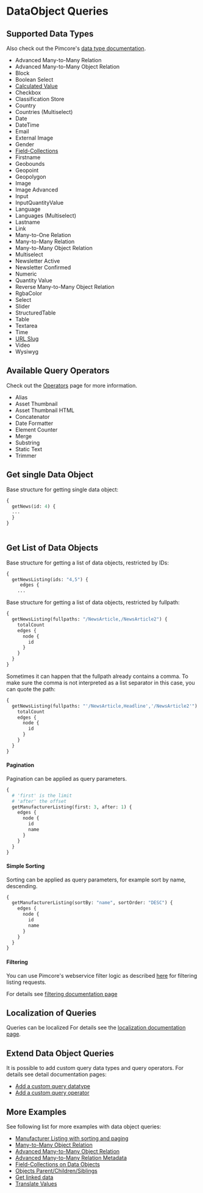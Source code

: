 # DataObject Queries

## Supported Data Types

Also check out the Pimcore's [data type documentation](https://pimcore.com/docs/6.x/Development_Documentation/Objects/Object_Classes/Data_Types/index.html). 

* Advanced Many-to-Many Relation
* Advanced Many-to-Many Object Relation
* Block
* Boolean Select
* [Calculated Value](https://pimcore.com/docs/6.x/Development_Documentation/Objects/Object_Classes/Data_Types/Calculated_Value_Type.html)
* Checkbox
* Classification Store
* Country
* Countries (Multiselect)
* Date
* DateTime
* Email
* External Image
* Gender
* [Field-Collections](https://pimcore.com/docs/6.x/Development_Documentation/Objects/Object_Classes/Data_Types/Fieldcollections.html)
* Firstname
* Geobounds
* Geopoint
* Geopolygon
* Image
* Image Advanced
* Input
* InputQuantityValue
* Language
* Languages (Multiselect)
* Lastname
* Link
* Many-to-One Relation
* Many-to-Many Relation
* Many-to-Many Object Relation
* Multiselect
* Newsletter Active
* Newsletter Confirmed
* Numeric
* Quantity Value
* Reverse Many-to-Many Object Relation
* RgbaColor
* Select
* Slider
* StructuredTable
* Table
* Textarea
* Time
* [URL Slug](https://pimcore.com/docs/6.x/Development_Documentation/Objects/Object_Classes/Data_Types/Others.html)
* Video
* Wysiwyg

## Available Query Operators

Check out the [Operators](./06_Operators.md) page for more information.

* Alias
* Asset Thumbnail
* Asset Thumbnail HTML
* Concatenator
* Date Formatter
* Element Counter
* Merge
* Substring
* Static Text
* Trimmer

## Get single Data Object

Base structure for getting single data object: 

```graphql
{
  getNews(id: 4) {
  ...
  }
} 
    
```

## Get List of Data Objects 

Base structure for getting a list of data objects, restricted by IDs: 

```graphql
{
  getNewsListing(ids: "4,5") {
     edges {
    ...
```

Base structure for getting a list of data objects, restricted by fullpath:

```graphql
{
  getNewsListing(fullpaths: "/NewsArticle,/NewsArticle2") {
    totalCount
    edges {
      node {
        id        
      }
    }
  }
}
```

Sometimes it can happen that the fullpath already contains a comma. To make sure the comma is not
interpreted as a list separator in this case, you can quote the path:

```graphql
{
  getNewsListing(fullpaths: "'/NewsArticle,Headline','/NewsArticle2'") {
    totalCount
    edges {
      node {
        id        
      }
    }
  }
}
```
 
 
#### Pagination
Pagination can be applied as query parameters.

```graphql
{
  # 'first' is the limit
  # 'after' the offset
  getManufacturerListing(first: 3, after: 1) {
    edges {
      node {
        id
        name
      }
    }
  }
}
```

#### Simple Sorting
Sorting can be applied as query parameters, for example sort by name, descending.

```graphql
{
  getManufacturerListing(sortBy: "name", sortOrder: "DESC") {
    edges {
      node {
        id
        name
      }
    }
  }
}
```

#### Filtering

You can use Pimcore's webservice filter logic as described 
[here](https://pimcore.com/docs/pimcore/6.9/Development_Documentation/Web_Services/Query_Filters.html) 
for filtering listing requests.

For details see [filtering documentation page](./10_Filtering.md)


## Localization of Queries
Queries can be localized For details see the [localization documentation page](./08_Localization.md).


## Extend Data Object Queries
It is possible to add custom query data types and query operators. For details see detail documentation
pages: 
* [Add a custom query datatype](./15_Add_Custom_Query_Datatype.md)
* [Add a custom query operator](./16_Add_Custom_Query_Operator.md)


## More Examples
See following list for more examples with data object queries: 

- [Manufacturer Listing with sorting and paging](./11_Query_Samples/20_Sample_Manufacturer_Listing.md)
- [Many-to-Many Object Relation](./11_Query_Samples/21_Sample_ManyToMany_Object_Relation.md)
- [Advanced Many-to-Many Object Relation](./11_Query_Samples/22_Sample_Advanced_ManyToMany_Object_Relation.md)
- [Advanced Many-to-Many Relation Metadata](./11_Query_Samples/23_Sample_Advanced_ManyToMany_Relation_Metadata.md)
- [Field-Collections on Data Objects](./11_Query_Samples/24_Sample_Fieldcollections.md)
- [Objects Parent/Children/Siblings](./11_Query_Samples/25_Sample_Parent_Children_Siblings.md)
- [Get linked data](./11_Query_Samples/26_Sample_Get_Linked_Data.md)
- [Translate Values](./11_Query_Samples/27_Sample_Translate_Values.md)

